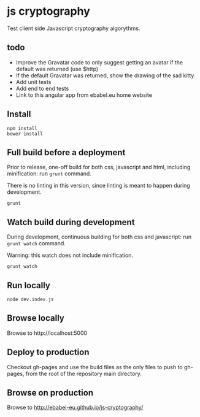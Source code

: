 # js cryptography

Test client side Javascript cryptography algorythms.

## todo

- Improve the Gravatar code to only suggest getting an avatar if the default was returned (use $http)
- If the default Gravatar was returned, show the drawing of the sad kitty
- Add unit tests
- Add end to end tests
- Link to this angular app from ebabel.eu home website

## Install

```
npm install
bower install
```

## Full build before a deployment

Prior to release, one-off build for both css, javascript and html, including minification: run `grunt` command.

There is no linting in this version, since linting is meant to happen during development.

```
grunt
```

## Watch build during development

During development, continuous building for both css and javascript: run `grunt watch` command.

Warning: this watch does not include minification.

```
grunt watch
```

## Run locally

```
node dev.index.js
```

## Browse locally

Browse to http://localhost:5000

## Deploy to production

Checkout gh-pages and use the build files as the only files to push to gh-pages, from the root of the repository main directory.

## Browse on production

Browse to http://ebabel-eu.github.io/js-cryptography/
